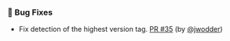 ### 🐛 Bug Fixes

- Fix detection of the highest version tag.  [PR #35](https://github.com/datalad/release-action/pull/35) (by [@jwodder](https://github.com/jwodder))
